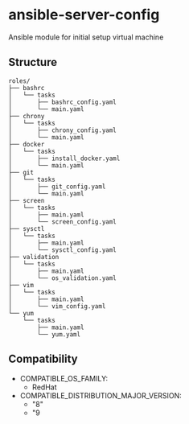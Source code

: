 # ansible-server-config
Ansible module for initial setup virtual machine

## Structure

```
roles/
├── bashrc
│   └── tasks
│       ├── bashrc_config.yaml
│       └── main.yaml
├── chrony
│   └── tasks
│       ├── chrony_config.yaml
│       └── main.yaml
├── docker
│   └── tasks
│       ├── install_docker.yaml
│       └── main.yaml
├── git
│   └── tasks
│       ├── git_config.yaml
│       └── main.yaml
├── screen
│   └── tasks
│       ├── main.yaml
│       └── screen_config.yaml
├── sysctl
│   └── tasks
│       ├── main.yaml
│       └── sysctl_config.yaml
├── validation
│   └── tasks
│       ├── main.yaml
│       └── os_validation.yaml
├── vim
│   └── tasks
│       ├── main.yaml
│       └── vim_config.yaml
└── yum
    └── tasks
        ├── main.yaml
        └── yum.yaml
```

## Compatibility

- COMPATIBLE_OS_FAMILY:
   - RedHat
- COMPATIBLE_DISTRIBUTION_MAJOR_VERSION:
    - "8"
   - "9
